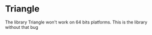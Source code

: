 # Triangle
The library Triangle won't work on 64 bits platforms. This is the library without that bug
